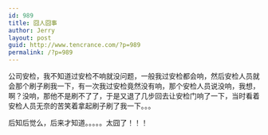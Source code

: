 ```yaml
---
id: 989
title: 囧人囧事
author: Jerry
layout: post
guid: http://www.tencrance.com/?p=989
permalink: /?p=989
---
```

公司安检，我不知道过安检不响就没问题，一般我过安检都会响，然后安检人员就会那个刷子刷我一下，有一次我过安检竟然没有响，那个安检人员说没响，我想，啊？没响，那他不是刷不了了，于是又退了几步回去让安检门响了一下，当时看着安检人员无奈的苦笑着拿起刷子刷了我一下。。。

后知后觉么，后来才知道。。。。。太囧了！！！